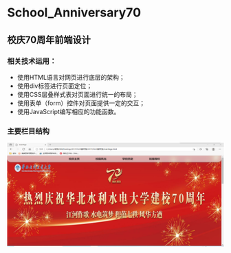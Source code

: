 # School_Anniversary70
## 校庆70周年前端设计
### 相关技术运用：
* 使用HTML语言对网页进行底层的架构；
* 使用div标签进行页面定位；
* 使用CSS层叠样式表对页面进行统一的布局；
* 使用表单（form）控件对页面提供一定的交互；
* 使用JavaScript编写相应的功能函数。
### 主要栏目结构
![栏目](\1.png)
